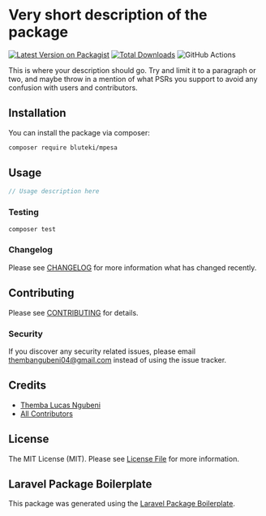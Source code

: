 # Very short description of the package

[![Latest Version on Packagist](https://img.shields.io/packagist/v/bluteki/mpesa.svg?style=flat-square)](https://packagist.org/packages/bluteki/mpesa)
[![Total Downloads](https://img.shields.io/packagist/dt/bluteki/mpesa.svg?style=flat-square)](https://packagist.org/packages/bluteki/mpesa)
![GitHub Actions](https://github.com/bluteki/mpesa/actions/workflows/main.yml/badge.svg)

This is where your description should go. Try and limit it to a paragraph or two, and maybe throw in a mention of what PSRs you support to avoid any confusion with users and contributors.

## Installation

You can install the package via composer:

```bash
composer require bluteki/mpesa
```

## Usage

```php
// Usage description here
```

### Testing

```bash
composer test
```

### Changelog

Please see [CHANGELOG](CHANGELOG.md) for more information what has changed recently.

## Contributing

Please see [CONTRIBUTING](CONTRIBUTING.md) for details.

### Security

If you discover any security related issues, please email thembangubeni04@gmail.com instead of using the issue tracker.

## Credits

-   [Themba Lucas Ngubeni](https://github.com/bluteki)
-   [All Contributors](../../contributors)

## License

The MIT License (MIT). Please see [License File](LICENSE.md) for more information.

## Laravel Package Boilerplate

This package was generated using the [Laravel Package Boilerplate](https://laravelpackageboilerplate.com).
